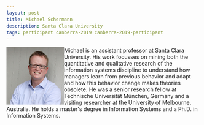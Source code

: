 ```yaml
---
layout: post
title: Michael Schermann
description: Santa Clara University
tags: participant canberra-2019 canberra-2019-participant
---
```

<img align="left" width="150" height="150" src="/assets/people/Schermann_Michael.png" alt="Michael Schermann "/>Michael is an assistant professor at Santa Clara University. His work focusses on mining both the quantitative and qualitative research of the information systems discipline to understand how
managers learn from previous behavior and adapt and how this behavior change makes theories obsolete. He was a senior research fellow at Technische Universität München, Germany and a visiting researcher at
the University of Melbourne, Australia. He holds a master's degree in Information Systems and a Ph.D. in Information Systems.  

<a href="https://twitter.com/m_icha" title="Twitter" target="_blank"
rel="noopener">
  <i class="fa fa-twitter fa-2x" style="color:#4FB3A9"></i>
</a>&nbsp;
<a href="https://github.com/mschermann" title="GitHub" target="_blank" rel="noopener">
  <i class="fa fa-github fa-2x" style="color:#4FB3A9"></i>
</a>